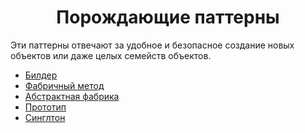 <h1 align="center">
   Порождающие паттерны
</h1>

Эти паттерны отвечают за удобное и безопасное создание новых объектов или даже целых семейств объектов.

- [Билдер](builder)
- [Фабричный метод](factorymethod)
- [Абстрактная фабрика](abstractfactory)
- [Прототип](prototype)
- [Синглтон](singleton)